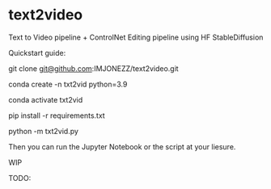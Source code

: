 # text2video
Text to Video pipeline + ControlNet Editing pipeline using HF StableDiffusion

Quickstart guide:

git clone git@github.com:IMJONEZZ/text2video.git

conda create -n txt2vid python=3.9

conda activate txt2vid

pip install -r requirements.txt

python -m txt2vid.py

Then you can run the Jupyter Notebook or the script at your liesure.

WIP

TODO:

